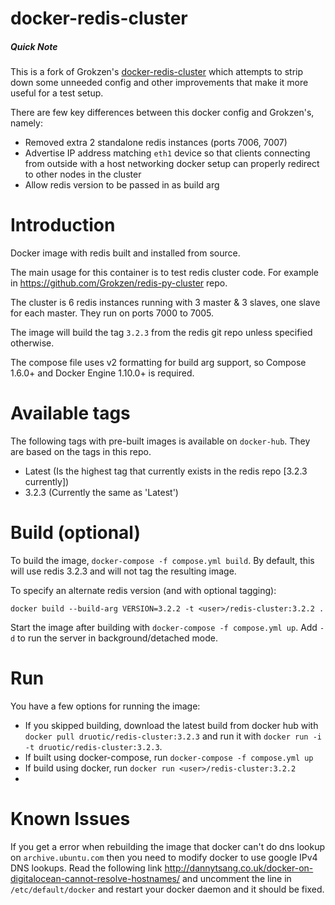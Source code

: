 # docker-redis-cluster

##### Quick Note

This is a fork of Grokzen's [docker-redis-cluster](https://github.com/Grokzen/docker-redis-cluster) which attempts
to strip down some unneeded config and other improvements that make it more useful for a test setup.

There are few key differences between this docker config and Grokzen's, namely:
  * Removed extra 2 standalone redis instances (ports 7006, 7007) 
  * Advertise IP address matching `eth1` device so that clients connecting from outside with a host networking docker setup can properly redirect to other nodes in the cluster
  * Allow redis version to be passed in as build arg

# Introduction

Docker image with redis built and installed from source.

The main usage for this container is to test redis cluster code. For example in https://github.com/Grokzen/redis-py-cluster repo.

The cluster is 6 redis instances running with 3 master & 3 slaves, one slave for each master. They run on ports 7000 to 7005.

The image will build the tag `3.2.3` from the redis git repo unless specified otherwise.

The compose file uses v2 formatting for build arg support, so Compose 1.6.0+
and Docker Engine 1.10.0+ is required.


# Available tags

The following tags with pre-built images is available on `docker-hub`. They are based on the tags in this repo.

  * Latest  (Is the highest tag that currently exists in the redis repo [3.2.3 currently])
  * 3.2.3 (Currently the same as 'Latest')


# Build (optional)

To build the image, `docker-compose -f compose.yml build`. By default, this will use redis 3.2.3 and will not tag the resulting image.

To specify an alternate redis version (and with optional tagging):

```
docker build --build-arg VERSION=3.2.2 -t <user>/redis-cluster:3.2.2 .
```

Start the image after building with `docker-compose -f compose.yml up`. Add `-d` to run the server in background/detached mode.


# Run

You have a few options for running the image:
  * If you skipped building, download the latest build from docker hub with `docker pull druotic/redis-cluster:3.2.3` and run it with `docker run -i -t druotic/redis-cluster:3.2.3`.
  * If built using docker-compose, run `docker-compose -f compose.yml up`
  * If build using docker, run `docker run <user>/redis-cluster:3.2.2`
  * 



# Known Issues

If you get a error when rebuilding the image that docker can't do dns lookup on `archive.ubuntu.com` then you need to modify docker to use google IPv4 DNS lookups. Read the following link http://dannytsang.co.uk/docker-on-digitalocean-cannot-resolve-hostnames/ and uncomment the line in `/etc/default/docker` and restart your docker daemon and it should be fixed.
